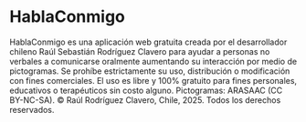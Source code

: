 # HablaConmigo
HablaConmigo es una aplicación web gratuita creada por el desarrollador chileno Raúl Sebastián Rodríguez Clavero para ayudar a personas no verbales a comunicarse oralmente aumentando su interacción por medio de pictogramas. Se prohíbe estrictamente su uso, distribución o modificación con fines comerciales. El uso es libre y 100% gratuito para fines personales, educativos o terapéuticos sin costo alguno. Pictogramas: ARASAAC (CC BY-NC-SA). © Raúl Rodríguez Clavero, Chile, 2025. Todos los derechos reservados.
